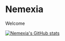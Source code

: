 # Nemexia

Welcome

[![Nemexia's GitHub stats](https://github-readme-stats.vercel.app/api?username=Nemexia)](https://github.com/anuraghazra/github-readme-stats)
